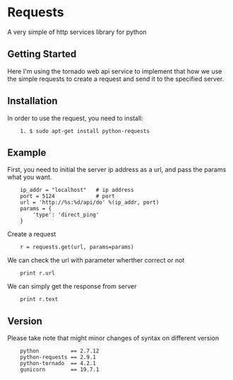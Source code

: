 # Requests

A very simple of http services library for python

## Getting Started

Here I'm using the tornado web api service to implement that how we use the simple requests to create a request and send it to the specified server.

## Installation

In order to use the request, you need to install:

```
    1. $ sudo apt-get install python-requests
```

## Example

First, you need to initial the server ip address as a url, and pass the params what you want.

```
    ip_addr = "localhost"   # ip address
    port = 5124             # port
    url = 'http://%s:%d/api/do' %(ip_addr, port)
    params = {
        'type': 'direct_ping'
    }

```

Create a request

```
    r = requests.get(url, params=params)
```

We can check the url with parameter wherther correct or not

```
    print r.url
```

We can simply get the response from server

```
    print r.text
```

## Version

Please take note that might minor changes of syntax on different version

```
    python          == 2.7.12
    python-requests == 2.9.1
    python-tornado  == 4.2.1
    gunicorn        == 19.7.1
```